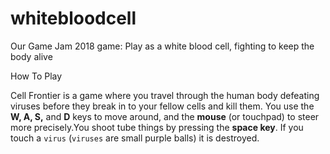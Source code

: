 # whitebloodcell
Our Game Jam 2018 game: Play as a white blood cell, fighting to keep the body alive


How To Play 

Cell Frontier is a game where you travel through the human body defeating viruses before they break in to your fellow cells and kill them. You use the **W, A, S,** and **D** keys to move around, and the **mouse** (or touchpad) to steer more precisely.You shoot tube things by pressing the **space key**. If you touch a `virus` (`viruses` are small purple balls) it is destroyed.
